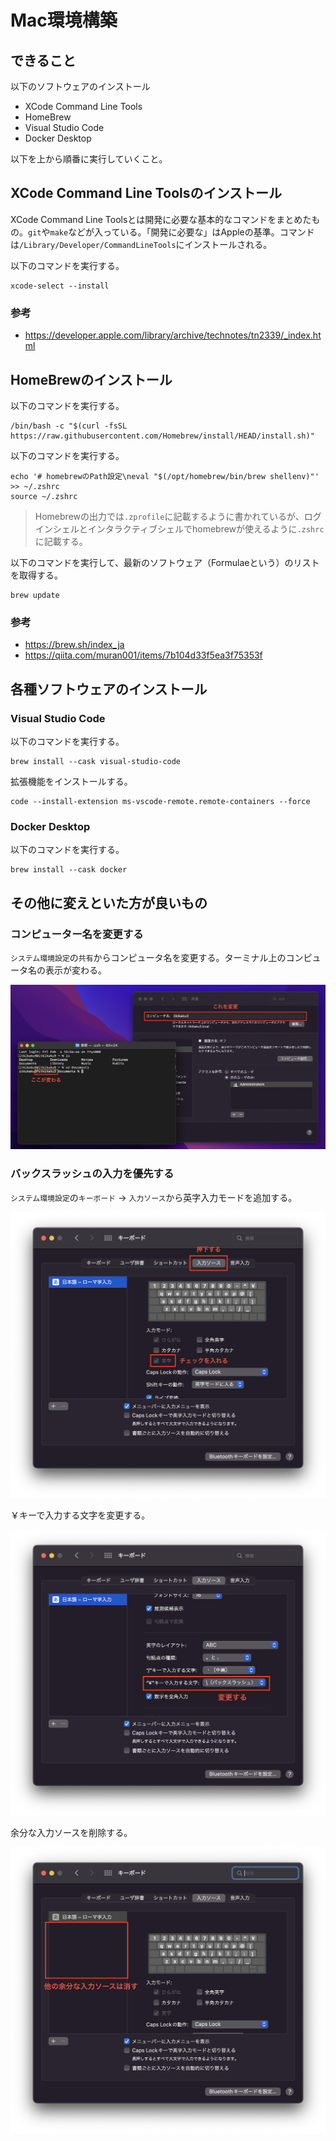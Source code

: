 # Mac環境構築

## できること

以下のソフトウェアのインストール
- XCode Command Line Tools
- HomeBrew
- Visual Studio Code
- Docker Desktop

以下を上から順番に実行していくこと。

## XCode Command Line Toolsのインストール

XCode Command Line Toolsとは開発に必要な基本的なコマンドをまとめたもの。`git`や`make`などが入っている。「開発に必要な」はAppleの基準。コマンドは`/Library/Developer/CommandLineTools`にインストールされる。

以下のコマンドを実行する。

``` shell
xcode-select --install
```

### 参考

- https://developer.apple.com/library/archive/technotes/tn2339/_index.html

## HomeBrewのインストール

以下のコマンドを実行する。

```
/bin/bash -c "$(curl -fsSL https://raw.githubusercontent.com/Homebrew/install/HEAD/install.sh)"
```

以下のコマンドを実行する。

```
echo '# homebrewのPath設定\neval "$(/opt/homebrew/bin/brew shellenv)"' >> ~/.zshrc
source ~/.zshrc
```

> Homebrewの出力では`.zprofile`に記載するように書かれているが、ログインシェルとインタラクティブシェルでhomebrewが使えるように`.zshrc`に記載する。

以下のコマンドを実行して、最新のソフトウェア（Formulaeという）のリストを取得する。

```
brew update
```

### 参考

- https://brew.sh/index_ja
- https://qiita.com/muran001/items/7b104d33f5ea3f75353f

## 各種ソフトウェアのインストール

### Visual Studio Code

以下のコマンドを実行する。

```
brew install --cask visual-studio-code
```

拡張機能をインストールする。

```
code --install-extension ms-vscode-remote.remote-containers --force
```

### Docker Desktop

以下のコマンドを実行する。

```
brew install --cask docker
```

## その他に変えといた方が良いもの

### コンピューター名を変更する

`システム環境設定`の`共有`からコンピュータ名を変更する。ターミナル上のコンピュータ名の表示が変わる。

![コンピュータ名の変更](images/rename-computername.png)

### バックスラッシュの入力を優先する

`システム環境設定`の`キーボード` → `入力ソース`から英字入力モードを追加する。

![](images/backslash-1.png)

￥キーで入力する文字を変更する。

![](images/backslash-2.png)

余分な入力ソースを削除する。

![](images/backslash-3.png)
